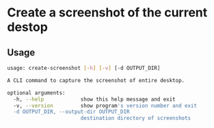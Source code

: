 # Create a screenshot of the current destop

## Usage
```bash
usage: create-screenshot [-h] [-v] [-d OUTPUT_DIR]

A CLI command to capture the screenshot of entire desktop.

optional arguments:
  -h, --help            show this help message and exit
  -v, --version         show program's version number and exit
  -d OUTPUT_DIR, --output-dir OUTPUT_DIR
                        destination directory of screenshots
```
